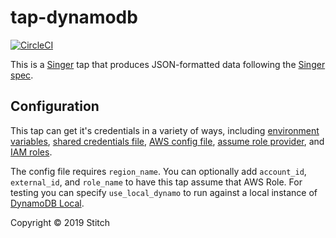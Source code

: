 # tap-dynamodb

[![CircleCI](https://circleci.com/gh/singer-io/tap-dynamodb.svg?style=svg)](https://circleci.com/gh/singer-io/tap-dynamodb)

This is a [Singer](https://singer.io) tap that produces JSON-formatted data
following the [Singer
spec](https://github.com/singer-io/getting-started/blob/master/SPEC.md).

## Configuration

This tap can get it's credentials in a variety of ways, including [environment variables](https://boto3.amazonaws.com/v1/documentation/api/latest/guide/configuration.html#environment-variables), [shared credentials file](https://boto3.amazonaws.com/v1/documentation/api/latest/guide/configuration.html#shared-credentials-file), [AWS config file](https://boto3.amazonaws.com/v1/documentation/api/latest/guide/configuration.html#aws-config-file), [assume role provider](https://boto3.amazonaws.com/v1/documentation/api/latest/guide/configuration.html#assume-role-provider), and [IAM roles](https://boto3.amazonaws.com/v1/documentation/api/latest/guide/configuration.html#iam-roles).

The config file requires `region_name`. You can optionally add `account_id`, `external_id`, and `role_name` to have this tap assume that AWS Role. For testing you can specify `use_local_dynamo` to run against a local instance of [DynamoDB Local](https://docs.aws.amazon.com/amazondynamodb/latest/developerguide/DynamoDBLocal.html).

Copyright &copy; 2019 Stitch

